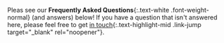Pleas see our __Frequently Asked Questions__{:.text-white .font-weight-normal} (and answers) below! If you have a question that isn't answered here, please feel free to get [in touch](mailto:questions@shelf.dog){:.text-highlight-mid .link-jump target="_blank" rel="noopener"}.